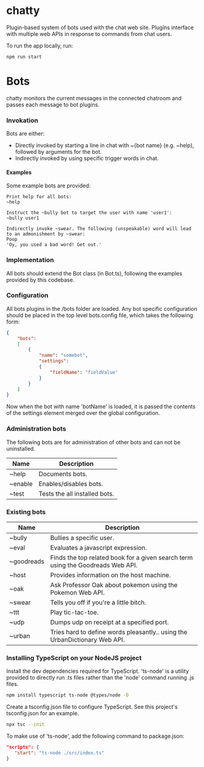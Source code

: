 # chatty
Plugin-based system of bots used with the chat web site. Plugins interface with multiple web APIs in response to commands from chat users.

To run the app locally, run:
```sh
npm run start
```

# Bots
chatty monitors the current messages in the connected chatroom and passes each message to bot plugins.

### Invokation
Bots are either:
* Directly invoked by starting a line in chat with ~{bot name} (e.g. ~help), followed by arguments for the bot.
* Indirectly invoked by using specific trigger words in chat.


#### Examples
Some example bots are provided:

    Print help for all bots:
    ~help

    Instruct the ~bully bot to target the user with name 'user1':
    ~bully user1

    Indirectly invoke ~swear. The following (unspeakable) word will lead to an admonishment by ~swear:
    Poop
    'Oy, you used a bad word! Get out.'

### Implementation
All bots should extend the Bot class (in Bot.ts), following the examples provided by this codebase.

### Configuration
All bots plugins in the /bots folder are loaded. Any bot specific configuration should be placed in the top level bots.config file, which takes the following form:

```json
{
    "bots":
    [
        {
            "name": "somebot",
            "settings":
            {
                "fieldName": "fieldValue"
            }
        }
    ]
}
```

Now when the bot with name 'botName' is loaded, it is passed the contents of the settings element merged over the global configuration.

### Administration bots
The following bots are for administration of other bots and can not be uninstalled.

| Name | Description |
|------|-------------|
| ~help | Documents bots. |
| ~enable | Enables/disables bots. |
| ~test | Tests the all installed bots. |

### Existing bots

| Name | Description |
|------|-------------|
| ~bully | Bullies a specific user. |
| ~eval | Evaluates a javascript expression. |
| ~goodreads | Finds the top related book for a given search term using the Goodreads Web API. |
| ~host | Provides information on the host machine. |
| ~oak | Ask Professor Oak about pokemon using the Pokemon Web API. |
| ~swear | Tells you off if you're a little bitch. |
| ~ttt | Play tic-tac-toe. |
| ~udp | Dumps udp on receipt at a specified port. |
| ~urban | Tries hard to define words pleasantly.. using the UrbanDictionary Web API. |

### Installing TypeScript on your NodeJS project

Install the dev dependencies required for TypeScript. 'ts-node' is a utility provided to directly run .ts files rather than the 'node' command running .js files.
```sh
npm install typescript ts-node @types/node -D
```

Create a tsconfig.json file to configure TypeScript. See this project's tsconfig.json for an example.
```sh
npx tsc --init
```

To make use of 'ts-node', add the following command to package.json:
```json
"scripts": {
   "start": "ts-node ./src/index.ts"
}
```